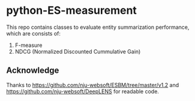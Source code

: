 # python-ES-measurement
This repo contains classes to evaluate entity summarization performance, which are consists of:
1. F-measure
2. NDCG (Normalized Discounted Cummulative Gain)

## Acknowledge
Thanks to https://github.com/nju-websoft/ESBM/tree/master/v1.2 and https://github.com/nju-websoft/DeepLENS for readable code.
